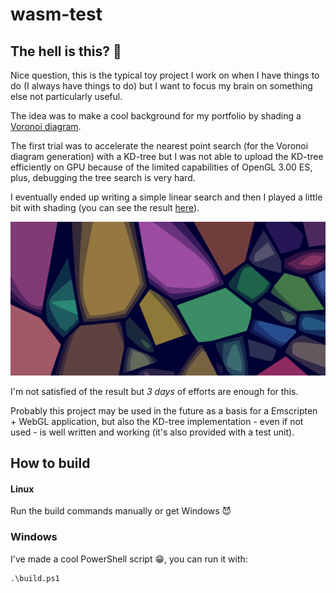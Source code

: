 # wasm-test

## The hell is this? 🤨

Nice question, this is the typical toy project I work on when I have things to do (I always have things to do) but I want to focus my brain on something else not particularly useful.

The idea was to make a cool background for my portfolio by shading a [Voronoi diagram](https://it.wikipedia.org/wiki/Diagramma_di_Voronoi).

The first trial was to accelerate the nearest point search (for the Voronoi diagram generation) with a KD-tree but I was not able to upload the KD-tree efficiently on GPU because of the limited capabilities of OpenGL 3.00 ES, plus, debugging the tree search is very hard.

I eventually ended up writing a simple linear search and then I played a little bit with shading (you can see the result [here](https://github.com/loryruta/wasm-test)).

![:/](./screenshots/voronoi1.png)

I'm not satisfied of the result but _3 days_ of efforts are enough for this.

Probably this project may be used in the future as a basis for a Emscripten + WebGL application, but also the KD-tree implementation - even if not used - is well written and working (it's also provided with a test unit).

## How to build

#### Linux

Run the build commands manually or get Windows 😈

### Windows

I've made a cool PowerShell script 😁, you can run it with:

```
.\build.ps1
```
